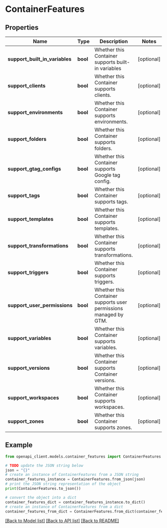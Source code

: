 # ContainerFeatures


## Properties

Name | Type | Description | Notes
------------ | ------------- | ------------- | -------------
**support_built_in_variables** | **bool** | Whether this Container supports built-in variables | [optional] 
**support_clients** | **bool** | Whether this Container supports clients. | [optional] 
**support_environments** | **bool** | Whether this Container supports environments. | [optional] 
**support_folders** | **bool** | Whether this Container supports folders. | [optional] 
**support_gtag_configs** | **bool** | Whether this Container supports Google tag config. | [optional] 
**support_tags** | **bool** | Whether this Container supports tags. | [optional] 
**support_templates** | **bool** | Whether this Container supports templates. | [optional] 
**support_transformations** | **bool** | Whether this Container supports transformations. | [optional] 
**support_triggers** | **bool** | Whether this Container supports triggers. | [optional] 
**support_user_permissions** | **bool** | Whether this Container supports user permissions managed by GTM. | [optional] 
**support_variables** | **bool** | Whether this Container supports variables. | [optional] 
**support_versions** | **bool** | Whether this Container supports Container versions. | [optional] 
**support_workspaces** | **bool** | Whether this Container supports workspaces. | [optional] 
**support_zones** | **bool** | Whether this Container supports zones. | [optional] 

## Example

```python
from openapi_client.models.container_features import ContainerFeatures

# TODO update the JSON string below
json = "{}"
# create an instance of ContainerFeatures from a JSON string
container_features_instance = ContainerFeatures.from_json(json)
# print the JSON string representation of the object
print(ContainerFeatures.to_json())

# convert the object into a dict
container_features_dict = container_features_instance.to_dict()
# create an instance of ContainerFeatures from a dict
container_features_from_dict = ContainerFeatures.from_dict(container_features_dict)
```
[[Back to Model list]](../README.md#documentation-for-models) [[Back to API list]](../README.md#documentation-for-api-endpoints) [[Back to README]](../README.md)


